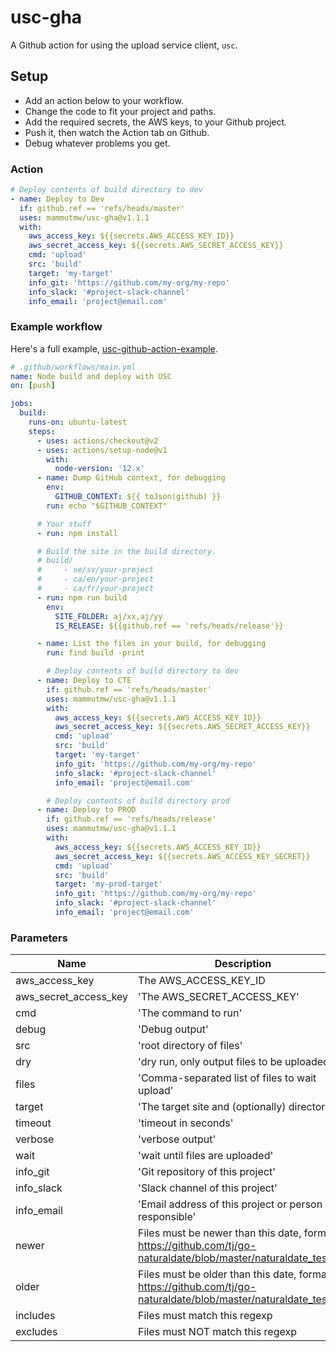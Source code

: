 # usc-gha

A Github action for using the upload service client, `usc`.

## Setup

- Add an action below to your workflow.
- Change the code to fit your project and paths.
- Add the required secrets, the AWS keys, to your Github project.
- Push it, then watch the Action tab on Github.
- Debug whatever problems you get.


### Action

```yaml
# Deploy contents of build directory to dev
- name: Deploy to Dev
  if: github.ref == 'refs/heads/master'
  uses: mammutmw/usc-gha@v1.1.1
  with:
    aws_access_key: ${{secrets.AWS_ACCESS_KEY_ID}}
    aws_secret_access_key: ${{secrets.AWS_SECRET_ACCESS_KEY}}
    cmd: 'upload'
    src: 'build'
    target: 'my-target'
    info_git: 'https://github.com/my-org/my-repo'
    info_slack: '#project-slack-channel'
    info_email: 'project@email.com'
```

### Example workflow

Here's a full example, [usc-github-action-example](https://github.com/ingka-group-digital/usc-github-action-example).

```yaml
# .github/workflows/main.yml
name: Node build and deploy with USC
on: [push]

jobs:
  build:
    runs-on: ubuntu-latest
    steps:
      - uses: actions/checkout@v2
      - uses: actions/setup-node@v1
        with:
          node-version: '12.x'
      - name: Dump GitHub context, for debugging
        env:
          GITHUB_CONTEXT: ${{ toJson(github) }}
        run: echo "$GITHUB_CONTEXT"

      # Your stuff
      - run: npm install

      # Build the site in the build directory.
      # build/
      #     - se/sv/your-project
      #     - ca/en/your-project
      #     - ca/fr/your-project
      - run: npm run build
        env:
          SITE_FOLDER: aj/xx,aj/yy
          IS_RELEASE: ${{github.ref == 'refs/heads/release'}}

      - name: List the files in your build, for debugging
        run: find build -print

        # Deploy contents of build directory to dev
      - name: Deploy to CTE
        if: github.ref == 'refs/heads/master'
        uses: mammutmw/usc-gha@v1.1.1
        with:
          aws_access_key: ${{secrets.AWS_ACCESS_KEY_ID}}
          aws_secret_access_key: ${{secrets.AWS_SECRET_ACCESS_KEY}}
          cmd: 'upload'
          src: 'build'
          target: 'my-target'
          info_git: 'https://github.com/my-org/my-repo'
          info_slack: '#project-slack-channel'
          info_email: 'project@email.com'

        # Deploy contents of build directory prod
      - name: Deploy to PROD
        if: github.ref == 'refs/heads/release'
        uses: mammutmw/usc-gha@v1.1.1
        with:
          aws_access_key: ${{secrets.AWS_ACCESS_KEY_ID}}
          aws_secret_access_key: ${{secrets.AWS_ACCESS_KEY_SECRET}}
          cmd: 'upload'
          src: 'build'
          target: 'my-prod-target'
          info_git: 'https://github.com/my-org/my-repo'
          info_slack: '#project-slack-channel'
          info_email: 'project@email.com'
```

### Parameters

| Name | Description | Default |
-------|-------------|----------|
| aws_access_key | The AWS_ACCESS_KEY_ID | required |
| aws_secret_access_key | 'The AWS_SECRET_ACCESS_KEY' | required |
| cmd | 'The command to run' | 'upload' |
| debug | 'Debug output' | false |
| src | 'root directory of files' | required |
| dry | 'dry run, only output files to be uploaded' | false |
| files | 'Comma-separated list of files to wait upload' | optional |
| target | 'The target site and (optionally) directory' | required |
| timeout | 'timeout in seconds' | 60 |
| verbose | 'verbose output' | true |
| wait | 'wait until files are uploaded' | false |
| info_git | 'Git repository of this project' | optional |
| info_slack | 'Slack channel of this project' | optional |
| info_email | 'Email address of this project or person responsible' | optional |
| newer | Files must be newer than this date, format: https://github.com/tj/go-naturaldate/blob/master/naturaldate_test.go' | optional |
| older | Files must be older than this date, format: https://github.com/tj/go-naturaldate/blob/master/naturaldate_test.go' | optional |
| includes | Files must match this regexp | optional |
| excludes | Files must NOT match this regexp | optional |
